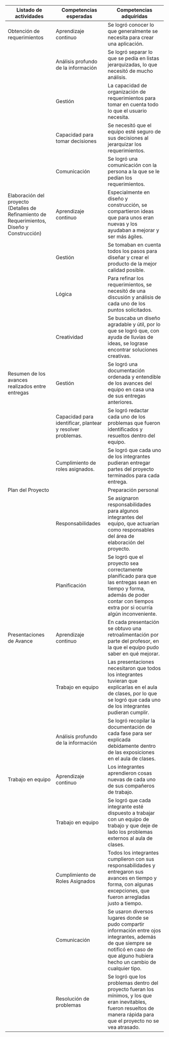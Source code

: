 | Listado de actividades | Competencias esperadas | Competencias adquiridas|
|---|---|---|
| Obtención de requerimientos | Aprendizaje continuo | Se logró conocer lo que generalmente se necesita para crear una aplicación. |
|| Análisis profundo de la información | Se logró separar lo que se pedía en listas jerarquizadas, lo que necesitó de mucho análisis. |
|| Gestión | La capacidad de organización de requerimientos para tomar en cuenta todo lo que el usuario necesita. |
| | Capacidad para tomar decisiones | Se necesitó que el equipo esté seguro de sus decisiones al jerarquizar los requerimientos.
| | Comunicación | Se logró una comunicación con la persona a la que se le pedían los requerimientos.
| Elaboración del proyecto (Detalles de Refinamiento de Requerimientos, Diseño y Construcción) | Aprendizaje continuo | Especialmente en diseño y construcción, se compartieron ideas que para unos eran nuevas y los ayudaban a mejorar y ser más ágiles. |
|| Gestión | Se tomaban en cuenta todos los pasos para diseñar y crear el producto de la mejor calidad posible.
|| Lógica | Para refinar los requerimientos, se necesitó de una discusión y análisis de cada uno de los puntos solicitados.
|| Creatividad | Se buscaba un diseño agradable y útil, por lo que se logró que, con ayuda de lluvias de ideas, se lograse encontrar soluciones creativas.
| Resumen de los avances realizados entre entregas | Gestión | Se logró una documentación ordenada y entendible de los avances del equipo en casa una de sus entregas anteriores.
|| Capacidad para identificar, plantear y resolver problemas. | Se logró redactar cada uno de los problemas que fueron identificados y resueltos dentro del equipo.
|| Cumplimiento de roles asignados. | Se logró que cada uno de los integrantes pudieran entregar partes del proyecto terminados para cada entrega.
| Plan del Proyecto ||Preparación personal | Se logró que cada integrante esté preparado para cada una de las áreas que se identificaban dentro de la planificación.
|| Responsabilidades | Se asignaron responsabilidades para algunos integrantes del equipo, que actuarían como responsables del área de elaboración del proyecto.
|| Planificación | Se logró que el proyecto sea correctamente planificado para que las entregas sean en tiempo y forma, además de poder contar con tiempos extra por si ocurría algún inconveniente.
| Presentaciones de Avance | Aprendizaje continuo | En cada presentación se obtuvo una retroalimentación por parte del profesor, en la que el equipo pudo saber en qué mejorar.
|| Trabajo en equipo | Las presentaciones necesitaron que todos los integrantes tuvieran que explicarlas en el aula de clases, por lo que se logró que cada uno de los integrantes pudieran cumplir.
|| Análisis profundo de la información | Se logró recopilar la documentación de cada fase para ser explicada debidamente dentro de las exposiciones en el aula de clases.
| Trabajo en equipo | Aprendizaje continuo | Los integrantes aprendieron cosas nuevas de cada uno de sus compañeros de trabajo.
|| Trabajo en equipo | Se logró que cada integrante esté dispuesto a trabajar con un equipo de trabajo y que deje de lado los problemas externos al aula de clases.
|| Cumplimiento de Roles Asignados | Todos los integrantes cumplieron con sus responsabilidades y entregaron sus avances en tiempo y forma, con algunas excepciones, que fueron arregladas justo a tiempo.
|| Comunicación | Se usaron diversos lugares donde se pudo compartir información entre ojos integrantes, además de que siempre se notificó en caso de que alguno hubiera hecho un cambio de cualquier tipo.
|| Resolución de problemas | Se logró que los problemas dentro del proyecto fueran los mínimos, y los que eran inevitables, fueron resueltos de manera rápida para que el proyecto no se vea atrasado.

 

